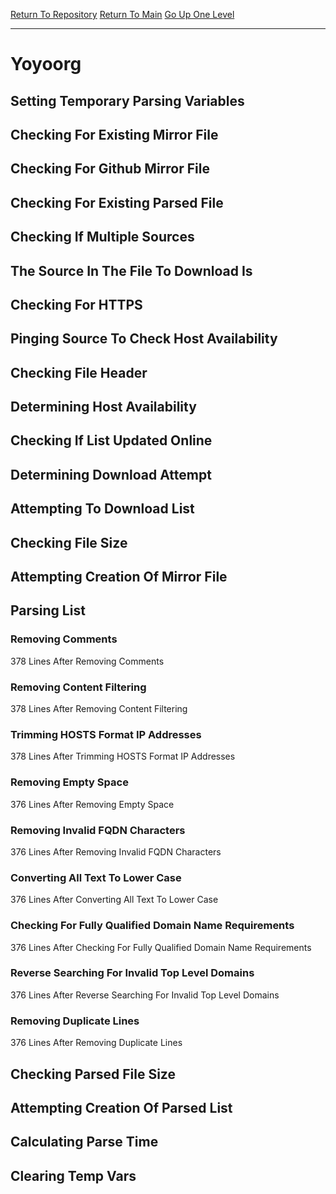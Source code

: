 [Return To Repository](https://github.com/deathbybandaid/piholeparser/)
[Return To Main](https://github.com/deathbybandaid/piholeparser/blob/master/RecentRunLogs/Mainlog.md)
[Go Up One Level](https://github.com/deathbybandaid/piholeparser/blob/master/RecentRunLogs/TopLevelScripts/30-Processing-External-Blacklists.md)
____________________________________
# Yoyoorg
## Setting Temporary Parsing Variables
## Checking For Existing Mirror File
## Checking For Github Mirror File
## Checking For Existing Parsed File
## Checking If Multiple Sources
## The Source In The File To Download Is
## Checking For HTTPS
## Pinging Source To Check Host Availability
## Checking File Header
## Determining Host Availability
## Checking If List Updated Online
## Determining Download Attempt
## Attempting To Download List
## Checking File Size
## Attempting Creation Of Mirror File
## Parsing List
### Removing Comments
378 Lines After Removing Comments
### Removing Content Filtering
378 Lines After Removing Content Filtering
### Trimming HOSTS Format IP Addresses
378 Lines After Trimming HOSTS Format IP Addresses
### Removing Empty Space
376 Lines After Removing Empty Space
### Removing Invalid FQDN Characters
376 Lines After Removing Invalid FQDN Characters
### Converting All Text To Lower Case
376 Lines After Converting All Text To Lower Case
### Checking For Fully Qualified Domain Name Requirements
376 Lines After Checking For Fully Qualified Domain Name Requirements
### Reverse Searching For Invalid Top Level Domains
376 Lines After Reverse Searching For Invalid Top Level Domains
### Removing Duplicate Lines
376 Lines After Removing Duplicate Lines
## Checking Parsed File Size
## Attempting Creation Of Parsed List
## Calculating Parse Time
## Clearing Temp Vars
